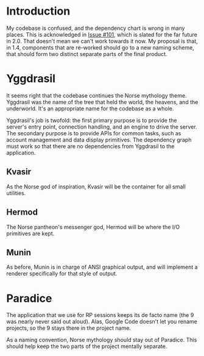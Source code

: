 # Introduction #

My codebase is confused, and the dependency chart is wrong in many places.  This is acknowledged in [Issue #101](https://code.google.com/p/paradice9/issues/detail?id=#101), which is slated for the far future in 2.0.  That doesn't mean we can't work towards it now.  My proposal is that, in 1.4, components that are re-worked should go to a new naming scheme, that should form two distinct separate parts of the final product.

# Yggdrasil #

It seems right that the codebase continues the Norse mythology theme.  Yggdrasil was the name of the tree that held the world, the heavens, and the underworld.  It's an appropriate name for the codebase as a whole.

Yggdrasil's job is twofold: the first primary purpose is to provide the server's entry point, connection handling, and an engine to drive the server.  The secondary purpose is to provide APIs for common tasks, such as account management and data display primitives.  The dependency graph must work so that there are no dependencies from Yggdrasil to the application.

## Kvasir ##

As the Norse god of inspiration, Kvasir will be the container for all small utilities.

## Hermod ##

The Norse pantheon's messenger god, Hermod will be where the I/O primitives are kept.

## Munin ##

As before, Munin is in charge of ANSI graphical output, and will implement a renderer specifically for that style of output.

# Paradice #

The application that we use for RP sessions keeps its de facto name (the 9 was nearly never said out aloud).  Alas, Google Code doesn't let you rename projects, so the 9 stays there in the project name.

As a naming convention, Norse mythology should stay out of Paradice.  This should help keep the two parts of the project mentally separate.